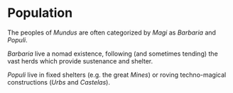 # Population

The peoples of *Mundus* are often categorized by *Magi* as *Barbaria* and *Populi*.

*Barbaria* live a nomad existence, following (and sometimes tending) the vast herds which provide sustenance and shelter.

*Populi* live in fixed shelters (e.g. the great *Mines*) or roving techno-magical constructions (*Urbs* and *Castelas*).